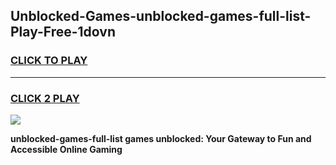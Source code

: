 
## Unblocked-Games-unblocked-games-full-list-Play-Free-1dovn
<h3>
<a href="https://premium76.site?title=unblocked-games-full-list&ref=22A">CLICK TO PLAY</a></h3>
<hr>

<h3>
<a href="https://premium76.site?title=unblocked-games-full-list&ref=22A">CLICK 2 PLAY</a>
  
</h3>

<a href="https://premium76.site?title=unblocked-games-full-list&ref=22A"><img src="https://clearcache.store/games.png"></a>


**unblocked-games-full-list games unblocked: Your Gateway to Fun and Accessible Online Gaming**
